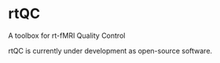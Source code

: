# rtQC
A toolbox for rt-fMRI Quality Control

rtQC is currently under development as open-source software.

